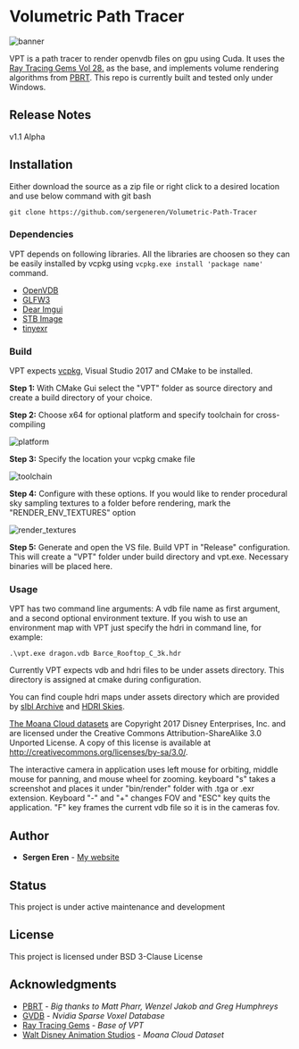 # Volumetric Path Tracer

![banner](https://github.com/sergeneren/Volumetric-Path-Tracer/blob/master/img/banner.png)

VPT is a path tracer to render openvdb files on gpu using Cuda. It uses the [Ray Tracing Gems Vol 28.](https://github.com/Apress/ray-tracing-gems/tree/master/Ch_28_Ray_Tracing_Inhomogeneous_Volumes) as the base, and implements volume rendering algorithms from [PBRT](https://www.pbrt.org/). This repo is currently built and tested only under Windows.

## Release Notes

v1.1 Alpha

## Installation

Either download the source as a zip file or right click to a desired location and use below command with git bash
```
git clone https://github.com/sergeneren/Volumetric-Path-Tracer
```


### Dependencies

VPT depends on following libraries. All the libraries are choosen so they can be easily installed by vcpkg using ```vcpkg.exe install 'package name'``` command. 

* [OpenVDB](https://www.openvdb.org/)
* [GLFW3](https://www.glfw.org/) 
* [Dear Imgui](https://github.com/ocornut/imgui)
* [STB Image](https://github.com/nothings/stb)
* [tinyexr](https://github.com/syoyo/tinyexr)

### Build 
VPT expects [vcpkg](https://github.com/Microsoft/vcpkg), Visual Studio 2017 and CMake to be installed.  

**Step 1:** With CMake Gui select the "VPT" folder as source directory and create a build directory of your choice.

**Step 2:** Choose x64 for optional platform and specify toolchain for cross-compiling

![platform](https://github.com/sergeneren/Volumetric-Path-Tracer/blob/master/img/platform.JPG)

**Step 3:** Specify the location your vcpkg cmake file 

![toolchain](https://github.com/sergeneren/Volumetric-Path-Tracer/blob/master/img/toolchain.JPG)

**Step 4:** Configure with these options. If you would like to render procedural sky sampling textures to a folder before rendering, mark the "RENDER_ENV_TEXTURES" option

![render_textures](https://github.com/sergeneren/Volumetric-Path-Tracer/blob/master/img/render_textures.JPG)

**Step 5:** Generate and open the VS file. Build VPT in "Release" configuration. This will create a "VPT" folder under build directory and vpt.exe. Necessary binaries will be placed here. 
 
### Usage 

VPT has two command line arguments: A vdb file name as first argument, and a second optional environment texture. If you wish to use an environment map with VPT just specify the hdri in command line, for example: 

```.\vpt.exe dragon.vdb Barce_Rooftop_C_3k.hdr```

Currently VPT expects vdb and hdri files to be under assets directory. This directory is assigned at cmake during configuration. 

You can find couple hdri maps under assets directory which are provided by [sIbl Archive](http://www.hdrlabs.com/sibl/archive.html) and [HDRI Skies](https://hdri-skies.com/).

[The Moana Cloud datasets](https://www.technology.disneyanimation.com/clouds) are Copyright 2017 Disney Enterprises, Inc. and are licensed under the Creative Commons Attribution-ShareAlike 3.0 Unported License. A copy of this license is available at http://creativecommons.org/licenses/by-sa/3.0/.

The interactive camera in application uses left mouse for orbiting, middle mouse for panning, and mouse wheel for zooming. keyboard "s" takes a screenshot and places it under "bin/render" folder with .tga or .exr extension. Keyboard "-" and "+" changes FOV and "ESC" key quits the application. "F" key frames the current vdb file so it is in the cameras fov.     

## Author

* **Sergen Eren** - [My website](https://sergeneren.com)

## Status
This project is under active maintenance and development

## License
This project is licensed under BSD 3-Clause License

## Acknowledgments
* [PBRT](https://github.com/mmp/pbrt-v3/) - *Big thanks to Matt Pharr, Wenzel Jakob and Greg Humphreys*
* [GVDB](https://github.com/NVIDIA/gvdb-voxels) - *Nvidia Sparse Voxel Database*
* [Ray Tracing Gems](http://www.realtimerendering.com/raytracinggems/) - *Base of VPT*
* [Walt Disney Animation Studios](https://www.disneyanimation.com/) - *Moana Cloud Dataset*
